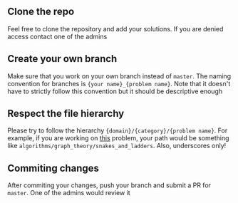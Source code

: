 ## Clone the repo
Feel free to clone the repository and add your solutions. If you are denied access contact one of the admins

## Create your own branch
Make sure that you work on your own branch instead of `master`. The naming convention for branches is `{your name}_{problem name}`. Note that it doesn't have to strictly follow this convention but it should be descriptive enough

## Respect the file hierarchy 
Please try to follow the hierarchy `{domain}/{category}/{problem name}`. For example, if you are working on [this](https://www.hackerrank.com/challenges/the-quickest-way-up?h_r=internal-search) problem, your path would be something like `algorithms/graph_theory/snakes_and_ladders`. Also, underscores only!

## Commiting changes
After commiting your changes, push your branch and submit a PR for `master`. One of the admins would review it
